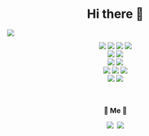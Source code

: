 <h1 align="center">Hi there 👋</h1> 
<img src="https://capsule-render.vercel.app/api?type=soft&color=auto&height=150&section=header&text=minssu&fontSize=70&animation=twinkling"/>
<p align="center">
  <img src="https://img.shields.io/badge/spring-6DB33F?style=flat&logo=spring&logoColor=white"/>
  <img src="https://img.shields.io/badge/springboot-6DB33F?style=flat&logo=springboot&logoColor=white"/>
  <img src="https://img.shields.io/badge/mysql-4479A1?style=flat&logo=mysql&logoColor=white"/>  
  <img src="https://img.shields.io/badge/springboot-6DB33F?style=flat&logo=springboot&logoColor=white"/><br/>
  <img src="https://img.shields.io/badge/apachekafka-231F20?style=flat&logo=apachekafka&logoColor=white"/>
  <img src="https://img.shields.io/badge/elasticsearch-005571?style=flat&logo=elasticsearch&logoColor=white"/><br/>
  
  <img src="https://img.shields.io/badge/react-61DAFB?style=flat&logo=React&logoColor=white"/>  
  <img src="https://img.shields.io/badge/css3-1572B6?style=flat&logo=css3&logoColor=white"/><br/>
  <img src="https://img.shields.io/badge/python-3776AB?style=flat&logo=python&logoColor=white"/>
  <img src="https://img.shields.io/badge/pytorch-EE4C2C?style=flat&logo=pytorch&logoColor=white"/>
  <img src="https://img.shields.io/badge/opencv-5C3EE8?style=flat&logo=opencv&logoColor=white"/><br />
  <img src="https://img.shields.io/badge/docker-2496ED?style=flat&logo=docker&logoColor=white"/>  
  <img src="https://img.shields.io/badge/springboot-6DB33F?style=flat&logo=springboot&logoColor=white"/>
</p>


<br>

<h3 align="center"> 🧸 Me 🧸 </h3>
<p align="center">
  <a href="https://www.instagram.com/_min_tori_/"><img src="https://img.shields.io/badge/Instagram-E4405F?style=flat-square&logo=Instagram&logoColor=white&link=https://www.instagram.com/_min_tori_/"/></a>&nbsp
  <a href="mailto:rlaalst22@gmail.com"><img src="https://img.shields.io/badge/Gmail-d14836?style=flat-square&logo=Gmail&logoColor=white&link=rlaalst22@gmail.com"/></a>
</p>
<br>
